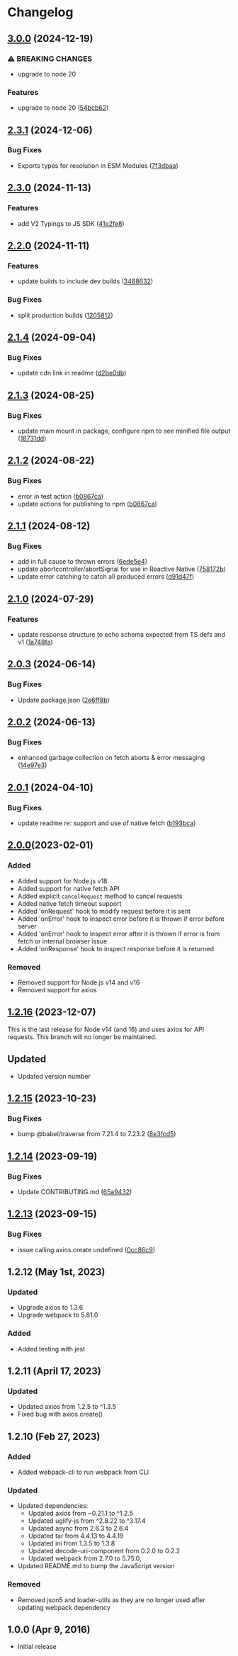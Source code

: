 # Changelog

## [3.0.0](https://github.com/ButterCMS/buttercms-js/compare/v2.3.1...v3.0.0) (2024-12-19)


### ⚠ BREAKING CHANGES

* upgrade to node 20

### Features

* upgrade to node 20 ([54bcb62](https://github.com/ButterCMS/buttercms-js/commit/54bcb626c3d571aec689d743479ac3e68a266d66))

## [2.3.1](https://github.com/ButterCMS/buttercms-js/compare/v2.3.0...v2.3.1) (2024-12-06)


### Bug Fixes

* Exports types for resolution in ESM Modules ([7f3dbaa](https://github.com/ButterCMS/buttercms-js/commit/7f3dbaa75774715bbfd20ce48b53d55d027cb093))

## [2.3.0](https://github.com/ButterCMS/buttercms-js/compare/v2.2.0...v2.3.0) (2024-11-13)


### Features

* add V2 Typings to JS SDK ([41e2fe8](https://github.com/ButterCMS/buttercms-js/commit/41e2fe87ff4987bf5acf56997a46df8852e75bfb))

## [2.2.0](https://github.com/ButterCMS/buttercms-js/compare/v2.1.4...v2.2.0) (2024-11-11)


### Features

* update builds to include dev builds ([3488632](https://github.com/ButterCMS/buttercms-js/commit/3488632d4059ff718937f0ec881452a8e3fb1f04))


### Bug Fixes

* split production builds ([1205812](https://github.com/ButterCMS/buttercms-js/commit/1205812850be6323d1d1f1e7d83c6704e200236c))

## [2.1.4](https://github.com/ButterCMS/buttercms-js/compare/v2.1.3...v2.1.4) (2024-09-04)


### Bug Fixes

* update cdn link in readme ([d2be0db](https://github.com/ButterCMS/buttercms-js/commit/d2be0dbe85e48f14cc52f680a11fcbd89e8b2d1d))

## [2.1.3](https://github.com/ButterCMS/buttercms-js/compare/v2.1.2...v2.1.3) (2024-08-25)


### Bug Fixes

* update main mount in package, configure npm to see minified file output ([18731dd](https://github.com/ButterCMS/buttercms-js/commit/18731dda664d54e3be07bfc65fc195125b554c83))

## [2.1.2](https://github.com/ButterCMS/buttercms-js/compare/v2.1.1...v2.1.2) (2024-08-22)


### Bug Fixes

* error in test action ([b0867ca](https://github.com/ButterCMS/buttercms-js/commit/b0867ca2c71918ca6b1eb0fa74d2bcd657aeb316))
* update actions for publishing to npm ([b0867ca](https://github.com/ButterCMS/buttercms-js/commit/b0867ca2c71918ca6b1eb0fa74d2bcd657aeb316))

## [2.1.1](https://github.com/ButterCMS/buttercms-js/compare/v2.1.0...v2.1.1) (2024-08-12)


### Bug Fixes

* add in full cause to thrown errors ([6ede5e4](https://github.com/ButterCMS/buttercms-js/commit/6ede5e49bf06ae1be8445ec511277eb8eb46401f))
* update abortcontroller/abortSignal for use in Reactive Native ([758172b](https://github.com/ButterCMS/buttercms-js/commit/758172b0b21150b650a09fedaf75914ebf076c20))
* update error catching to catch all produced errors ([d91d47f](https://github.com/ButterCMS/buttercms-js/commit/d91d47f62488d7947f25250afa3bdb388da69295))

## [2.1.0](https://github.com/ButterCMS/buttercms-js/compare/v2.0.3...v2.1.0) (2024-07-29)


### Features

* update response structure to echo schema expected from TS defs and v1 ([1a748fa](https://github.com/ButterCMS/buttercms-js/commit/1a748fabbee60fbfaf547584b18ab31a436b6026))

## [2.0.3](https://github.com/ButterCMS/buttercms-js/compare/v2.0.2...v2.0.3) (2024-06-14)


### Bug Fixes

* Update package.json ([2e6ff8b](https://github.com/ButterCMS/buttercms-js/commit/2e6ff8bc632b3d1f8d9b31b1379dad75db428ec4))

## [2.0.2](https://github.com/ButterCMS/buttercms-js/compare/v2.0.1...v2.0.2) (2024-06-13)


### Bug Fixes

* enhanced garbage collection on fetch aborts & error messaging ([14e97e3](https://github.com/ButterCMS/buttercms-js/commit/14e97e33783f85f819204d0beb7e880b556f1e2d))

## [2.0.1](https://github.com/ButterCMS/buttercms-js/compare/v2.0.0...v2.0.1) (2024-04-10)


### Bug Fixes

* update readme re: support and use of native fetch ([b193bca](https://github.com/ButterCMS/buttercms-js/commit/b193bcad47b7db77f86290bf7976be4191ec87c3))

## [2.0.0](https://github.com/ButterCMS/buttercms-js/)(2023-02-01)

### Added
- Added support for Node.js v18
- Added support for native fetch API
- Added explicit `cancelRequest` method to cancel requests
- Added native fetch timeout support
- Added 'onRequest' hook to modify request before it is sent
- Added 'onError' hook to inspect error before it is thrown if error before server
- Added 'onError' hook to inspect error after it is thrown if error is from fetch or internal browser issue
- Added 'onResponse' hook to inspect response before it is returned

### Removed
- Removed support for Node.js v14 and v16
- Removed support for axios

## [1.2.16](https://github.com/ButterCMS/buttercms-js/releases/tag/Node-Pre-16) (2023-12-07)

This is the last release for Node v14 (and 16) and uses axios for API requests. This branch will no longer be maintained.

## Updated
- Updated version number


## [1.2.15](https://github.com/ButterCMS/buttercms-js/compare/v1.2.14...v1.2.15) (2023-10-23)


### Bug Fixes

* bump @babel/traverse from 7.21.4 to 7.23.2 ([8e3fcd5](https://github.com/ButterCMS/buttercms-js/commit/8e3fcd5fba9e5fa0abb1cc856fdff59d3578e71e))

## [1.2.14](https://github.com/ButterCMS/buttercms-js/compare/v1.2.13...v1.2.14) (2023-09-19)


### Bug Fixes

* Update CONTRIBUTING.md ([65a9432](https://github.com/ButterCMS/buttercms-js/commit/65a9432a2d2c2ca6f00cee6961f0226f3a2789bd))

## [1.2.13](https://github.com/ButterCMS/buttercms-js/compare/v1.2.12...v1.2.13) (2023-09-15)


### Bug Fixes

* issue calling axios.create undefined ([0cc86c9](https://github.com/ButterCMS/buttercms-js/commit/0cc86c9adbb313c99d07d57ea2562dd9d82444bd))

## 1.2.12 (May 1st, 2023)

### Updated
- Upgrade axios to 1.3.6
- Upgrade webpack to 5.81.0

### Added
- Added testing with jest

## 1.2.11 (April 17, 2023)

### Updated
- Updated axios from 1.2.5 to ^1.3.5
- Fixed bug with axios.create()

## 1.2.10 (Feb 27, 2023)

### Added

- Added webpack-cli to run webpack from CLI

### Updated

- Updated dependencies:
  - Updated axios from ~0.21.1 to ^1.2.5
  - Updated uglify-js from ^2.8.22 to ^3.17.4
  - Updated async from 2.6.3 to 2.6.4
  - Updated tar from 4.4.13 to 4.4.19
  - Updated ini from 1.3.5 to 1.3.8
  - Updated decode-uri-component from 0.2.0 to 0.2.2
  - Updated webpack from 2.7.0 to 5.75.0,
- Updated README.md to bump the JavaScript version

### Removed

- Removed json5 and loader-utils as they are no longer used after updating webpack dependency

## 1.0.0 (Apr 9, 2016)

- Initial release
